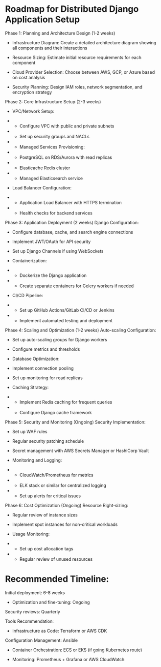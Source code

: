# Roadmap for Distributed Django Application Setup
Phase 1: Planning and Architecture Design (1-2 weeks)
* Infrastructure Diagram: Create a detailed architecture diagram showing all components and their interactions

* Resource Sizing: Estimate initial resource requirements for each component

* Cloud Provider Selection: Choose between AWS, GCP, or Azure based on cost analysis

* Security Planning: Design IAM roles, network segmentation, and encryption strategy

Phase 2: Core Infrastructure Setup (2-3 weeks)
* VPC/Network Setup:

* * Configure VPC with public and private subnets

* * Set up security groups and NACLs

* * Managed Services Provisioning:

* * PostgreSQL on RDS/Aurora with read replicas

* * Elasticache Redis cluster

* * Managed Elasticsearch service

* Load Balancer Configuration:

* * Application Load Balancer with HTTPS termination

* * Health checks for backend services

Phase 3: Application Deployment (2 weeks)
Django Configuration:

* Configure database, cache, and search engine connections

* Implement JWT/OAuth for API security

* Set up Django Channels if using WebSockets

* Containerization:

* * Dockerize the Django application

* * Create separate containers for Celery workers if needed

* CI/CD Pipeline:

* * Set up GitHub Actions/GitLab CI/CD or Jenkins

* * Implement automated testing and deployment

Phase 4: Scaling and Optimization (1-2 weeks)
Auto-scaling Configuration:

* Set up auto-scaling groups for Django workers

* Configure metrics and thresholds

* Database Optimization:

* Implement connection pooling

* Set up monitoring for read replicas

* Caching Strategy:

* * Implement Redis caching for frequent queries

* * Configure Django cache framework

Phase 5: Security and Monitoring (Ongoing)
Security Implementation:

* Set up WAF rules

* Regular security patching schedule

* Secret management with AWS Secrets Manager or HashiCorp Vault

* Monitoring and Logging:

* * CloudWatch/Prometheus for metrics

* * ELK stack or similar for centralized logging

* * Set up alerts for critical issues

Phase 6: Cost Optimization (Ongoing)
Resource Right-sizing:

* Regular review of instance sizes

* Implement spot instances for non-critical workloads

* Usage Monitoring:

* *   Set up cost allocation tags

* *   Regular review of unused resources

# Recommended Timeline:
Initial deployment: 6-8 weeks

* Optimization and fine-tuning: Ongoing

Security reviews: Quarterly

Tools Recommendation:
* Infrastructure as Code: Terraform or AWS CDK

Configuration Management: Ansible

* Container Orchestration: ECS or EKS (if going Kubernetes route)

* Monitoring: Prometheus + Grafana or AWS CloudWatch

